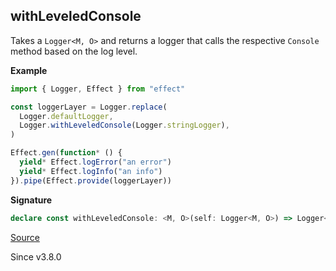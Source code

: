 ## withLeveledConsole

Takes a `Logger<M, O>` and returns a logger that calls the respective `Console` method
based on the log level.

**Example**

```ts
import { Logger, Effect } from "effect"

const loggerLayer = Logger.replace(
  Logger.defaultLogger,
  Logger.withLeveledConsole(Logger.stringLogger),
)

Effect.gen(function* () {
  yield* Effect.logError("an error")
  yield* Effect.logInfo("an info")
}).pipe(Effect.provide(loggerLayer))
```

**Signature**

```ts
declare const withLeveledConsole: <M, O>(self: Logger<M, O>) => Logger<M, void>
```

[Source](https://github.com/Effect-TS/effect/tree/main/packages/effect/src/Logger.ts#L265)

Since v3.8.0